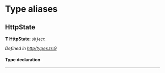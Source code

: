 

# Type aliases

<a id="httpstate"></a>

##  HttpState

**Ƭ HttpState**: *`object`*

*Defined in [http/types.ts:9](https://github.com/polkadot-js/api/blob/f5f9157/packages/rpc-provider/src/http/types.ts#L9)*

#### Type declaration

___

